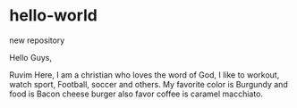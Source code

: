 # hello-world
new repository

Hello Guys,

Ruvim Here, I am a christian who loves the word of God, I like to workout, watch sport, Football, soccer and others.
My favorite color is Burgundy and food is Bacon cheese burger also favor coffee is caramel macchiato.
